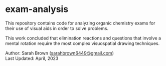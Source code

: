 # exam-analysis

This repository contains code for analyzing organic chemistry exams for their 
use of visual aids in order to solve problems.  

This work concluded that elimination reactions and questions that involve a  
mental rotation require the most complex visuospatial drawing techniques.  

Author: Sarah Brown (sarahbrown6449@gmail.com)  
Last Updated: April, 2023
